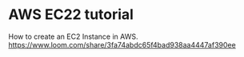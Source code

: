 # AWS EC22 tutorial
How to create an EC2 Instance in AWS.
https://www.loom.com/share/3fa74abdc65f4bad938aa4447af390ee
